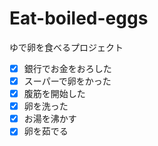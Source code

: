 # Eat-boiled-eggs
ゆで卵を食べるプロジェクト  
- [x] 銀行でお金をおろした
- [x] スーパーで卵をかった
- [x] 腹筋を開始した
- [x] 卵を洗った
- [x] お湯を沸かす
- [x] 卵を茹でる
